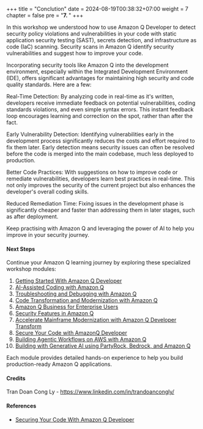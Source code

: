 +++
title = "Conclution"
date = 2024-08-19T00:38:32+07:00
weight = 7
chapter = false
pre = "<b>7. </b>"
+++

In this workshop we understood how to use Amazon Q Developer to detect security policy violations and vulnerabilities in your code with static application security testing (SAST), secrets detection, and infrastructure as code (IaC) scanning. Security scans in Amazon Q identify security vulnerabilities and suggest how to improve your code.

Incorporating security tools like Amazon Q into the development environment, especially within the Integrated Development Environment (IDE), offers significant advantages for maintaining high security and code quality standards. Here are a few:

Real-Time Detection: By analyzing code in real-time as it's written, developers receive immediate feedback on potential vulnerabilities, coding standards violations, and even simple syntax errors. This instant feedback loop encourages learning and correction on the spot, rather than after the fact.

Early Vulnerability Detection: Identifying vulnerabilities early in the development process significantly reduces the costs and effort required to fix them later. Early detection means security issues can often be resolved before the code is merged into the main codebase, much less deployed to production.

Better Code Practices: With suggestions on how to improve code or remediate vulnerabilities, developers learn best practices in real-time. This not only improves the security of the current project but also enhances the developer's overall coding skills.

Reduced Remediation Time: Fixing issues in the development phase is significantly cheaper and faster than addressing them in later stages, such as after deployment.

Keep practising with Amazon Q and leveraging the power of AI to help you improve in your security journey.

#### Next Steps

Continue your Amazon Q learning journey by exploring these specialized workshop modules:

1. [Getting Started With Amazon Q Developer]()
2. [AI-Assisted Coding with Amazon Q]()
3. [Troubleshooting and Debugging with Amazon Q]()
4. [Code Transformation and Modernization with Amazon Q]()
5. [Amazon Q Business for Enterprise Users]()
6. [Security Features in Amazon Q]()
7. [Accelerate Mainframe Modernization with Amazon Q Developer Transform]()
8. [Secure Your Code with AmazonQ Developer]()
9. [Building Agentic Workflows on AWS with Amazon Q]()
10. [Building with Generative AI using PartyRock, Bedrock, and Amazon Q]()

Each module provides detailed hands-on experience to help you build production-ready Amazon Q applications.

#### Credits

Tran Doan Cong Ly - https://www.linkedin.com/in/trandoancongly/

#### References

- [Securing Your Code With Amazon Q Developer](https://catalog.us-east-1.prod.workshops.aws/workshops/fe2c944b-f014-44d6-a243-1fc2e30b5f73/en-US)

